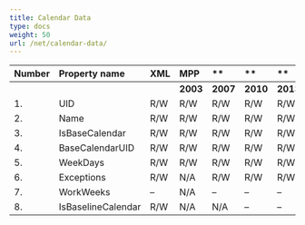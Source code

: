 ```yaml
---
title: Calendar Data
type: docs
weight: 50
url: /net/calendar-data/
---
```


|**Number** |**Property name** |**XML** |**MPP** |** |** |**  |** |** |**Comments** |
| :- | :- | :- | :- | :- | :- | :- | :- | :- | :- |
| | | |**2003** |**2007** |**2010** |**2013** |**2016** |**2019** | |
|1. |UID |R/W |R/W |R/W |R/W |R/W| |
|2. |Name |R/W |R/W |R/W |R/W |R/W| |
|3. |IsBaseCalendar |R/W |R/W |R/W |R/W |R/W| |
|4. |BaseCalendarUID |R/W |R/W |R/W |R/W |R/W| |
|5. |WeekDays |R/W |R/W |R/W |R/W |R/W| |
|6. |Exceptions |R/W |N/A |R/W |R/W |R/W| |
|7. |WorkWeeks |– |N/A |– |– |– | |
|8. |IsBaselineCalendar |R/W |N/A |N/A |– |– | |

